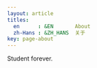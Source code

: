 ```yaml
---
layout: article
titles:
  en      : &EN       About
  zh-Hans : &ZH_HANS  关于
key: page-about
---
```


Student forever.
